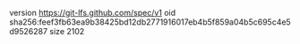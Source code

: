 version https://git-lfs.github.com/spec/v1
oid sha256:feef3fb63ea9b38425bd12db2771916017eb4b5f859a04b5c695c4e5d9526287
size 2102
